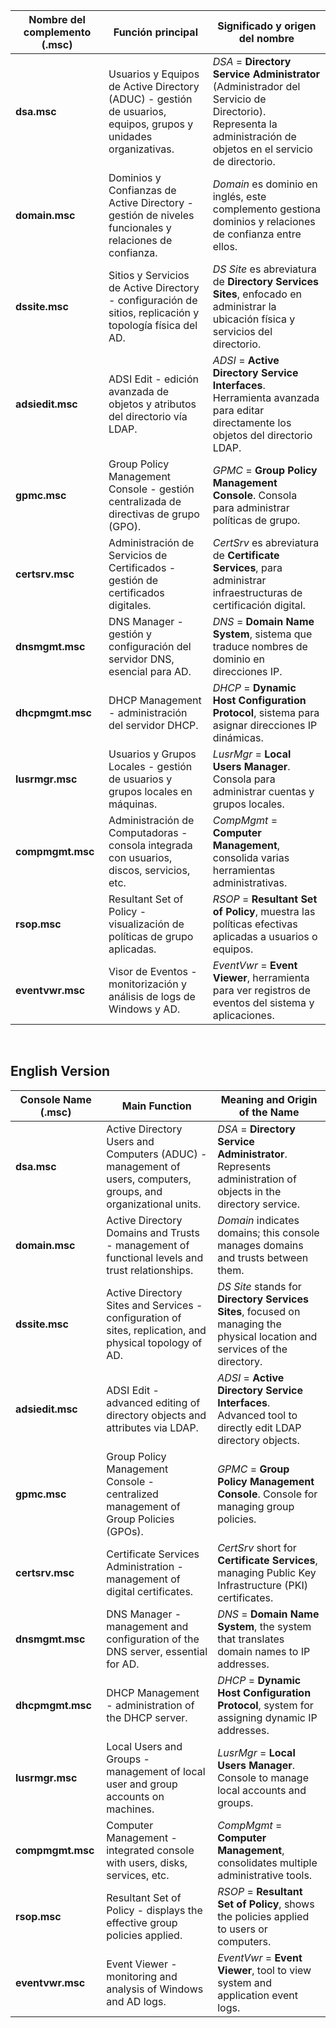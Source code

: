 | **Nombre del complemento (.msc)**         | **Función principal**                                                           | **Significado y origen del nombre**                                                                                         |
|-------------------------------------------|--------------------------------------------------------------------------------|-----------------------------------------------------------------------------------------------------------------------------|
| **dsa.msc**                               | Usuarios y Equipos de Active Directory (ADUC) - gestión de usuarios, equipos, grupos y unidades organizativas. | *DSA* = **Directory Service Administrator** (Administrador del Servicio de Directorio). Representa la administración de objetos en el servicio de directorio. |
| **domain.msc**                            | Dominios y Confianzas de Active Directory - gestión de niveles funcionales y relaciones de confianza. | *Domain* es dominio en inglés, este complemento gestiona dominios y relaciones de confianza entre ellos.                     |
| **dssite.msc**                           | Sitios y Servicios de Active Directory - configuración de sitios, replicación y topología física del AD. | *DS Site* es abreviatura de **Directory Services Sites**, enfocado en administrar la ubicación física y servicios del directorio. |
| **adsiedit.msc**                         | ADSI Edit - edición avanzada de objetos y atributos del directorio vía LDAP.   | *ADSI* = **Active Directory Service Interfaces**. Herramienta avanzada para editar directamente los objetos del directorio LDAP. |
| **gpmc.msc**                             | Group Policy Management Console - gestión centralizada de directivas de grupo (GPO). | *GPMC* = **Group Policy Management Console**. Consola para administrar políticas de grupo.                                  |
| **certsrv.msc**                          | Administración de Servicios de Certificados - gestión de certificados digitales. | *CertSrv* es abreviatura de **Certificate Services**, para administrar infraestructuras de certificación digital.              |
| **dnsmgmt.msc**                          | DNS Manager - gestión y configuración del servidor DNS, esencial para AD.       | *DNS* = **Domain Name System**, sistema que traduce nombres de dominio en direcciones IP.                                     |
| **dhcpmgmt.msc**                         | DHCP Management - administración del servidor DHCP.                            | *DHCP* = **Dynamic Host Configuration Protocol**, sistema para asignar direcciones IP dinámicas.                             |
| **lusrmgr.msc**                         | Usuarios y Grupos Locales - gestión de usuarios y grupos locales en máquinas.   | *LusrMgr* = **Local Users Manager**. Consola para administrar cuentas y grupos locales.                                      |
| **compmgmt.msc**                        | Administración de Computadoras - consola integrada con usuarios, discos, servicios, etc. | *CompMgmt* = **Computer Management**, consolida varias herramientas administrativas.                                         |
| **rsop.msc**                            | Resultant Set of Policy - visualización de políticas de grupo aplicadas.        | *RSOP* = **Resultant Set of Policy**, muestra las políticas efectivas aplicadas a usuarios o equipos.                        |
| **eventvwr.msc**                        | Visor de Eventos - monitorización y análisis de logs de Windows y AD.          | *EventVwr* = **Event Viewer**, herramienta para ver registros de eventos del sistema y aplicaciones.                         |

<br>

## English Version 

| **Console Name (.msc)**                   | **Main Function**                                                              | **Meaning and Origin of the Name**                                                                                |
|-------------------------------------------|-------------------------------------------------------------------------------|-------------------------------------------------------------------------------------------------------------------|
| **dsa.msc**                               | Active Directory Users and Computers (ADUC) - management of users, computers, groups, and organizational units. | *DSA* = **Directory Service Administrator**. Represents administration of objects in the directory service.       |
| **domain.msc**                            | Active Directory Domains and Trusts - management of functional levels and trust relationships. | *Domain* indicates domains; this console manages domains and trusts between them.                                  |
| **dssite.msc**                           | Active Directory Sites and Services - configuration of sites, replication, and physical topology of AD. | *DS Site* stands for **Directory Services Sites**, focused on managing the physical location and services of the directory. |
| **adsiedit.msc**                         | ADSI Edit - advanced editing of directory objects and attributes via LDAP.    | *ADSI* = **Active Directory Service Interfaces**. Advanced tool to directly edit LDAP directory objects.          |
| **gpmc.msc**                             | Group Policy Management Console - centralized management of Group Policies (GPOs). | *GPMC* = **Group Policy Management Console**. Console for managing group policies.                                |
| **certsrv.msc**                          | Certificate Services Administration - management of digital certificates.     | *CertSrv* short for **Certificate Services**, managing Public Key Infrastructure (PKI) certificates.               |
| **dnsmgmt.msc**                          | DNS Manager - management and configuration of the DNS server, essential for AD.| *DNS* = **Domain Name System**, the system that translates domain names to IP addresses.                           |
| **dhcpmgmt.msc**                         | DHCP Management - administration of the DHCP server.                          | *DHCP* = **Dynamic Host Configuration Protocol**, system for assigning dynamic IP addresses.                       |
| **lusrmgr.msc**                         | Local Users and Groups - management of local user and group accounts on machines. | *LusrMgr* = **Local Users Manager**. Console to manage local accounts and groups.                                  |
| **compmgmt.msc**                        | Computer Management - integrated console with users, disks, services, etc.    | *CompMgmt* = **Computer Management**, consolidates multiple administrative tools.                                 |
| **rsop.msc**                            | Resultant Set of Policy - displays the effective group policies applied.       | *RSOP* = **Resultant Set of Policy**, shows the policies applied to users or computers.                            |
| **eventvwr.msc**                        | Event Viewer - monitoring and analysis of Windows and AD logs.                | *EventVwr* = **Event Viewer**, tool to view system and application event logs.                                    |
